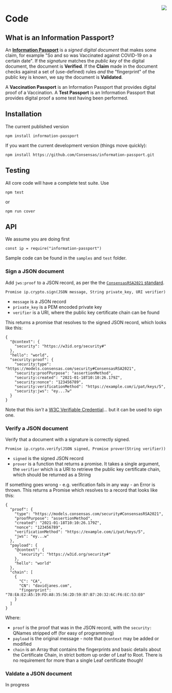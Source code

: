 <a href="https://github.com/Consensas/information-passport/tree/main/docs"><img src="https://consensas-aws.s3.amazonaws.com/icons/passports-github.png" align="right" /></a>

# Code

## What is an Information Passport?
An **[Information Passport](https://github.com/Consensas/information-passport/tree/main/docs#information-passport)** 
is a _signed digital document_ that makes some claim,
for example "So and so was Vaccinated against COVID-19 on a certain date".
If the _signature_ matches the _public key_ of the digital document, the
document is **Verified**.
If the **Claim** made in the document checks against a set of (use-defined) rules
_and_ the "fingerprint" of the public key is known, we say the document is
**Validated**.

A **Vaccination Passport** is an Information Passport that 
provides digital proof of a Vaccination.
A **Test Passport** is an Information Passport that provides
digital proof a some test having been performed.


## Installation

The current published version

    npm install information-passport

If you want the current development version 
(things move quickly):

    npm install https://github.com/Consensas/information-passport.git

## Testing

All core code will have a complete test suite. Use

    npm test 

or

    npm run cover

## API

We assume you are doing first

    const ip = require("information-passport")

Sample code can be found in the `samples` and `test` folder.

### Sign a JSON document

Add `jws:proof` to a JSON record, as per the 
the [`ConsensasRSA2021` standard](QCompacted.md). 

    Promise ip.crypto.sign(JSON message, String private_key, URI verifier)

* `message` is a JSON record
* `private_key` is a PEM encoded private key
* `verifier` is a URI, where the public key certificate chain can be found

This returns a promise that resolves to the signed JSON record, which
looks like this:

    {
      "@context": {
        "security": "https://w3id.org/security#"
      },
      "hello": "world",
      "security:proof": {
        "security:type": "https://models.consensas.com/security#ConsensasRSA2021",
        "security:proofPurpose": "assertionMethod",
        "security:created": "2021-01-18T10:10:26.179Z",
        "security:nonce": "123456789",
        "security:verificationMethod": "https://example.com/i/pat/keys/5",
        "security:jws": "ey...7w"
      }
    }

Note that this _isn't_ a [W3C Verifiable Credential](https://www.w3.org/TR/vc-data-model/)… 
but it can be used to sign one.

### Verify a JSON document

Verify that a document with a signature is correctly signed.

    Promise ip.crypto.verify(JSON signed, Promise prover(String verifier))

* `signed` is the signed JSON record
* `prover` is a function that returns a promise.
  It takes a single argument, the `verifier` which is 
  a URI to retrieve the public key certificate chain,
  which should be returned as a String

If something goes wrong - e.g. verification fails in any way - an Error is thrown.
This returns a Promise which resolves to a record that looks like this:

    {
      "proof": {
        "type": "https://models.consensas.com/security#ConsensasRSA2021",
        "proofPurpose": "assertionMethod",
        "created": "2021-01-18T10:10:26.179Z",
        "nonce": "123456789",
        "verificationMethod": "https://example.com/i/pat/keys/5",
        "jws": "ey...w"
      },
      "payload": {
        "@context": {
          "security": "https://w3id.org/security#"
        },
        "hello": "world"
      },
      "chain": [
        {
          "C": "CA",
          "CN": "davidjanes.com",
          "fingerprint": "78:EA:E2:A5:19:FD:A8:35:56:2D:59:B7:B7:20:32:6C:F6:EC:53:E0"
        }
      ]
    }

Where:

* `proof` is the proof that was in the JSON record, with the `security:` 
  QNames stripped off (for easy of programming)
* `payload` is the original message - note that `@context` may be 
  added or modified
* `chain` is an Array that contains the fingerprints and basic details
  about the Certificate Chain, in strict bottom up order of Leaf
  to Root. There is no requirement for more than a single Leaf certificate
  though!


### Valdate a JSON document

In progress
